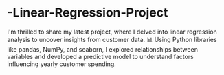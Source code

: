 # -Linear-Regression-Project
I'm thrilled to share my latest project, where I delved into linear regression analysis to uncover insights from customer data. 📊 Using Python libraries like pandas, NumPy, and seaborn, I explored relationships between variables and developed a predictive model to understand factors influencing yearly customer spending.
